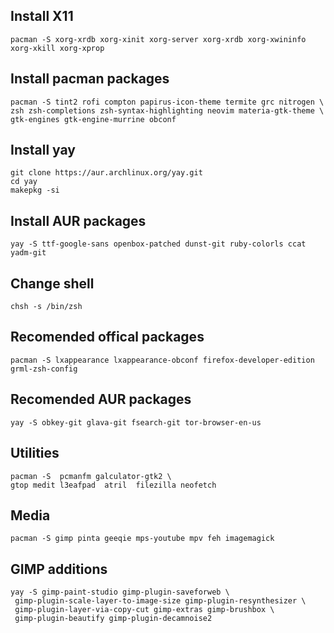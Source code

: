 ## Install X11
```
pacman -S xorg-xrdb xorg-xinit xorg-server xorg-xrdb xorg-xwininfo xorg-xkill xorg-xprop
```

## Install pacman packages
```
pacman -S tint2 rofi compton papirus-icon-theme termite grc nitrogen \
zsh zsh-completions zsh-syntax-highlighting neovim materia-gtk-theme \
gtk-engines gtk-engine-murrine obconf 
```

## Install yay
```
git clone https://aur.archlinux.org/yay.git
cd yay
makepkg -si
```

## Install AUR packages
```
yay -S ttf-google-sans openbox-patched dunst-git ruby-colorls ccat yadm-git 
```

## Change shell
```
chsh -s /bin/zsh
```

## Recomended offical packages
```
pacman -S lxappearance lxappearance-obconf firefox-developer-edition grml-zsh-config
```

## Recomended AUR packages
```
yay -S obkey-git glava-git fsearch-git tor-browser-en-us
```

## Utilities
```
pacman -S  pcmanfm galculator-gtk2 \
gtop medit l3eafpad  atril  filezilla neofetch
```

## Media
```
pacman -S gimp pinta geeqie mps-youtube mpv feh imagemagick
```

## GIMP additions
```
yay -S gimp-paint-studio gimp-plugin-saveforweb \
 gimp-plugin-scale-layer-to-image-size gimp-plugin-resynthesizer \
 gimp-plugin-layer-via-copy-cut gimp-extras gimp-brushbox \
 gimp-plugin-beautify gimp-plugin-decamnoise2
```